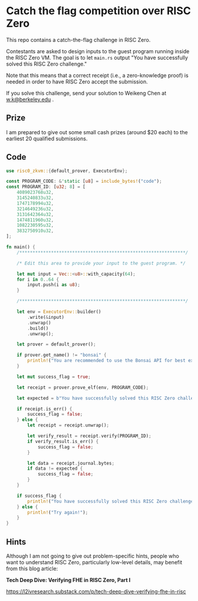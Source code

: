 # Catch the flag competition over RISC Zero

This repo contains a catch-the-flag challenge in RISC Zero. 

Contestants are asked to design inputs to the guest program running inside the RISC Zero VM. The goal is to let `main.rs` output "You have successfully solved this RISC Zero challenge."

Note that this means that a correct receipt (i.e., a zero-knowledge proof) is needed in order to have RISC Zero accept the submission.

If you solve this challenge, send your solution to Weikeng Chen at w.k@berkeley.edu . 

## Prize
I am prepared to give out some small cash prizes (around $20 each) to the earliest 20 qualified submissions.

## Code
```rust
use risc0_zkvm::{default_prover, ExecutorEnv};

const PROGRAM_CODE: &'static [u8] = include_bytes!("code");
const PROGRAM_ID: [u32; 8] = [
    4089023768u32,
    3145240833u32,
    1747178994u32,
    3214649236u32,
    3131642364u32,
    1474811960u32,
    1082230595u32,
    3832750910u32,
];

fn main() {
    /***************************************************************/

    /* Edit this area to provide your input to the guest program. */

    let mut input = Vec::<u8>::with_capacity(64);
    for i in 0..64 {
        input.push(i as u8);
    }

    /***************************************************************/

    let env = ExecutorEnv::builder()
        .write(&input)
        .unwrap()
        .build()
        .unwrap();

    let prover = default_prover();

    if prover.get_name() != "bonsai" {
        println!("You are recommended to use the Bonsai API for best experience if you have the Bonsai API key.");
    }

    let mut success_flag = true;

    let receipt = prover.prove_elf(env, PROGRAM_CODE);

    let expected = b"You have successfully solved this RISC Zero challenge.".to_vec();

    if receipt.is_err() {
        success_flag = false;
    } else {
        let receipt = receipt.unwrap();

        let verify_result = receipt.verify(PROGRAM_ID);
        if verify_result.is_err() {
            success_flag = false;
        }

        let data = receipt.journal.bytes;
        if data != expected {
            success_flag = false;
        }
    }

    if success_flag {
        println!("You have successfully solved this RISC Zero challenge.");
    } else {
        println!("Try again!");
    }
}

```

## Hints
Although I am not going to give out problem-specific hints, people who want to understand RISC Zero, particularly low-level details, may benefit from this blog article:

**Tech Deep Dive: Verifying FHE in RISC Zero, Part I**

https://l2ivresearch.substack.com/p/tech-deep-dive-verifying-fhe-in-risc
